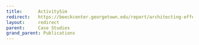 ```yaml
---
title:      ActivitySim
redirect:   https://beeckcenter.georgetown.edu/report/architecting-effective-governance-in-iscs/
layout:     redirect
parent:     Case Studies
grand_parent: Publications
---
```


